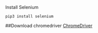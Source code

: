 Install Selenium
```
pip3 install selenium
```
  
##Download chromedriver
  <a href="https://chromedriver.chromium.org">ChromeDriver<a>
